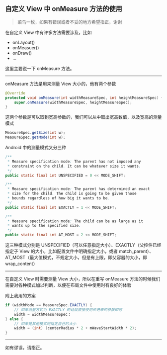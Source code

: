 ## 自定义 View 中 onMeasure 方法的使用

> 菜鸟一枚，如果有错误或者不妥的地方希望指正，谢谢

在自定义 View 中有许多方法需要涉及，比如 

* onLayout()
* onMeasuer()
* onDraw()
* ...

这里主要说一下 onMeasure 方法。

---

onMeasure 方法是用来测量 View 大小的，他有两个参数

```java
@Override
protected void onMeasure(int widthMeasureSpec, int heightMeasureSpec) {
	super.onMeasure(widthMeasureSpec, heightMeasureSpec);
}

```

这两个参数是可以取到宽高参数的，我们可以从中取出宽高数值，以及宽高的测量模式

```java
MeasureSpec.getSize(int w);
MeasureSpec.getMode(int w);
```

Android 中的测量模式又分三种

```java
/**
 * Measure specification mode: The parent has not imposed any
 * constraint on the child. It can be whatever size it wants.
 */
public static final int UNSPECIFIED = 0 << MODE_SHIFT;

/**
 * Measure specification mode: The parent has determined an exact 
 * size for the child. The child is going to be given those 
 * bounds regardless of how big it wants to be.
 */
public static final int EXACTLY = 1 << MODE_SHIFT;

/**
 * Measure specification mode: The child can be as large as it 
 * wants up to the specified size.
 */
public static final int AT_MOST = 2 << MODE_SHIFT;
```

这三种模式分别是 UNSPECIFIED（可以任意指定大小）、EXACTLY（父控件已经指定子 View 的大小，比如配置文件中明确指定大小，或者 match_parent）、AT_MOST（最大值模式，不规定大小，但是有上限，即父容器的大小，即 wrap_content）

---

在自定义 View 时需要测量 View 大小，所以在重写 onMeasure 方法的时候我们需要对各种模式加以判断，以便在布局文件中使用时有良好的体验

附上我用的方案

```Java
if (widthMode == MeasureSpec.EXACTLY) {
	// 如果测量方式为 EXACTLY 的话就直接使用传进来的参数即可
	width = widthMeasureSpec；
} else {
	// 如果是其他模式则指定自己的大小
	width = (int) (centerRadius * 2 + mWaveStartWidth * 2);
}
```

---

如有谬误，请指正。